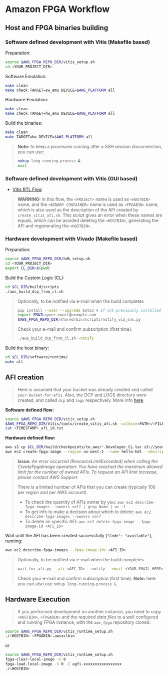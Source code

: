 # Amazon FPGA Workflow

## Host and FPGA binaries building

### Software defined development with Vitis (Makefile based)

Preparation:
```bash
source $AWS_FPGA_REPO_DIR/vitis_setup.sh
cd <YOUR_PROJECT_DIR>
```

Software Emulation:
```bash
make clean
make check TARGET=sw_emu DEVICE=$AWS_PLATFORM all
```

Hardware Emulation:
```bash
make clean
make check TARGET=hw_emu DEVICE=$AWS_PLATFORM all
```

Build the binaries:
```bash
make clean
make TARGET=hw DEVICE=$AWS_PLATFORM all
```

> **Note:** to keep a processes running after a SSH session disconnection, you can use:
> ```bash
> nohup long-running-process &
> exit
> ```

### Software defined development with Vitis (GUI based)

* [Vitis RTL Flow](vitis-rtl-flow.md)

> **WARNING:** in this flow, the `<PROJECT>` name is used as `<HOSTBIN>` name, and the `<BINARY CONTAINER>` name is used as `<FPGABIN>` name, which is also used as the description of the AFI created by `create_vitis_afi.sh`. This script gives an error when these names are equals, which can be avoided deleting the `<HOSTBIN>`, generating the AFI and regenerating the `<HOSTBIN>`.

### Hardware development with Vivado (Makefile based)

Preparation:
```bash
source $AWS_FPGA_REPO_DIR/hdk_setup.sh
cd <YOUR_PROJECT_DIR>
export CL_DIR=$(pwd)
```

Build the Custom Logic (CL):
```bash
cd $CL_DIR/build/scripts
./aws_build_dcp_from_cl.sh
```

> Optionally, to be notified via e-mail when the build completes
> ```bash
> pip install --user --upgrade boto3 # If not previously installed
> export EMAIL=your.email@example.com
> $AWS_FPGA_REPO_DIR/shared/bin/scripts/notify_via_sns.py
> ```
> Check your e-mail and confirm subscription (first time).
> ```bash
> ./aws_build_dcp_from_cl.sh -notify
> ```

Build the host binary:
```bash
cd $CL_DIR/software/runtime/
make all
```

## AFI creation

> Here is assumed that your bucket was already created and called `your-bucket-for-afis`.
> Also, the DCP and LOGS directory were created, and called `dcp` and `logs` respectively.
> More info [here](aws-configs.md#creation-of-a-s3-bucket-and-folders).

**Software defined flow:**
```bash
source $AWS_FPGA_REPO_DIR/vitis_setup.sh
$AWS_FPGA_REPO_DIR/Vitis/tools/create_vitis_afi.sh -xclbin=<PATH>/<FILENAME>.xclbin -s3_bucket=your-bucket-for-afis -s3_dcp_key=dcp -s3_logs_key=logs
cat <TIMESTAMP>_afi_id.txt
```

**Hardware defined flow:**
```bash
aws s3 cp $CL_DIR/build/checkpoints/to_aws/*.Developer_CL.tar s3://your-bucket-for-afis/dcp/
aws ec2 create-fpga-image --region us-west-2 --name hello-hdl --description hello-hdk --input-storage-location Bucket=your-bucket-for-afis,Key=dcp/<DATE>-<TIME>.Developer_CL.tar --logs-storage-location Bucket=your-bucket-for-afis,Key=logs
```

> **Issue:** *An error occurred (ResourceLimitExceeded) when calling the CreateFpgaImage operation: You have reached the maximum allowed limit for the number of owned AFIs. To request an AFI limit increase, please contact AWS Support.*
>
> There is a limited number of AFIs that you can create (typically 100 per region and per AWS account).
> * To check the quantity of AFIs owner by you: `aws ec2 describe-fpga-images --owners self | grep Name | wc -l`
> * To get info to make a decision about which to delete: `aws ec2 describe-fpga-images --owners self`
> * To delete an specific AFI: `aws ec2 delete-fpga-image --fpga-image-id <AFI_ID>`

Wait until the AFI has been created successfully (`"Code": "available"`), running:
```bash
aws ec2 describe-fpga-images --fpga-image-ids <AFI_ID>
```

> Optionally, to be notified via e-mail when the build completes
> ```bash
> wait_for_afi.py --afi <AFI_ID> --notify --email <YOUR_EMAIL_HERE>
> ```
> Check your e-mail and confirm subscription (first time).
> **Note:** here you can also use `nohup long-running-process &`.

## Hardware Execution

> If you performed development on another instance, you need to copy `<HOSTBIN>`, `<FPGABIN>` and the *required data files* to a well configured and running FPGA instance, with the `aws_fpga` repository cloned.

```bash
source $AWS_FPGA_REPO_DIR/vitis_runtime_setup.sh
./<HOSTBIN> <FPGABIN>.awsxclbin
```
or

```bash
source $AWS_FPGA_REPO_DIR/vitis_runtime_setup.sh
fpga-clear-local-image -S 0
fpga-load-local-image -S 0 -I agfi-xxxxxxxxxxxxxxxxx
./<HOSTBIN>
```
